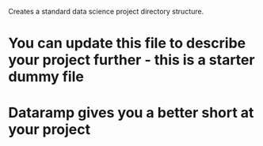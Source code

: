 Creates a standard data science project directory structure.

# You can update this file to describe your project further - this is a starter dummy file
# Dataramp gives you a better short at your project